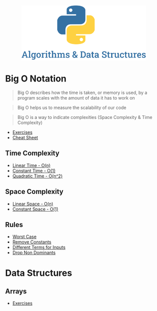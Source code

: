 <p align="center">
  <img src="./.github/docs/images/logo.png" width="400">
</p>

# Big O Notation 
> Big O describes how the time is taken, or memory is used, by a program scales with the amount of data it has to work on 

> Big O helps us to measure the scalability of our code

> Big O is a way to indicate complexities (Space Complexity & Time Complexity)

- [Exercises](https://github.com/LauraBeatris/algorithms-and-data-structures/tree/main/big_o_notation/exercises)
- [Cheat Sheet](https://github.com/LauraBeatris/algorithms-and-data-structures/tree/main/big_o_notation/big_o_cheat_sheet.pdf)

## Time Complexity
- [Linear Time - O(n)](https://github.com/LauraBeatris/algorithms-and-data-structures/tree/main/big_o_notation/time_complexity/linear_time.py)
- [Constant Time - O(1)](https://github.com/LauraBeatris/algorithms-and-data-structures/tree/main/big_o_notation/time_complexity/constant_time.py)
- [Quadratic Time - O(n^2)](https://github.com/LauraBeatris/algorithms-and-data-structures/tree/main/big_o_notation/time_complexity/quadratic_time.py)

## Space Complexity
- [Linear Space - O(n)](https://github.com/LauraBeatris/algorithms-and-data-structures/tree/main/big_o_notation/space_complexity/linear_space.py)
- [Constant Space - O(1)](https://github.com/LauraBeatris/algorithms-and-data-structures/tree/main/big_o_notation/space_complexity/constant_space.py)

## Rules
- [Worst Case](https://github.com/LauraBeatris/algorithms-and-data-structures/tree/main/big_o_notation/rules/worst_case.py)
- [Remove Constants](https://github.com/LauraBeatris/algorithms-and-data-structures/tree/main/big_o_notation/rules/remove_constants.py)
- [Different Terms for Inputs](https://github.com/LauraBeatris/algorithms-and-data-structures/tree/main/big_o_notation/rules/different_terms_for_inputs.py)
- [Drop Non Dominants](https://github.com/LauraBeatris/algorithms-and-data-structures/tree/main/big_o_notation/rules/drop_non_dominants.py)


# Data Structures

## Arrays

- [Exercises](https://github.com/LauraBeatris/algorithms-and-data-structures/tree/main/data_structures/arrays/exercises)
